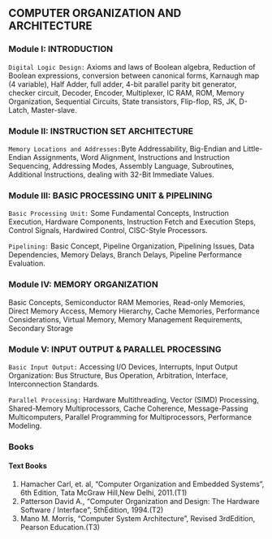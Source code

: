 ## COMPUTER ORGANIZATION AND ARCHITECTURE

### Module I: INTRODUCTION 
`Digital Logic Design:` Axioms and laws of Boolean algebra, Reduction of Boolean expressions,
conversion between canonical forms, Karnaugh map (4 variable), Half Adder, full adder, 4-bit parallel
parity bit generator, checker circuit, Decoder, Encoder, Multiplexer, IC RAM, ROM, Memory
Organization, Sequential Circuits, State transistors, Flip-flop, RS, JK, D-Latch, Master-slave.


### Module II: INSTRUCTION SET ARCHITECTURE
`Memory Locations and Addresses:`Byte Addressability, Big-Endian and Little-Endian Assignments,
Word Alignment, Instructions and Instruction Sequencing, Addressing Modes, Assembly Language,
Subroutines, Additional Instructions, dealing with 32-Bit Immediate Values.


### Module III: BASIC PROCESSING UNIT & PIPELINING 
`Basic Processing Unit:` Some Fundamental Concepts, Instruction Execution, Hardware Components,
Instruction Fetch and Execution Steps, Control Signals, Hardwired Control, CISC-Style Processors.

`Pipelining:` Basic Concept, Pipeline Organization, Pipelining Issues, Data Dependencies, Memory
Delays, Branch Delays, Pipeline Performance Evaluation.


### Module IV: MEMORY ORGANIZATION
Basic Concepts, Semiconductor RAM Memories, Read-only Memories, Direct Memory Access,
Memory Hierarchy, Cache Memories, Performance Considerations, Virtual Memory, Memory
Management Requirements, Secondary Storage 


### Module V: INPUT OUTPUT & PARALLEL PROCESSING

`Basic Input Output:` Accessing I/O Devices, Interrupts, Input Output Organization: Bus Structure, Bus
Operation, Arbitration, Interface, Interconnection Standards.

`Parallel Processing:` Hardware Multithreading, Vector (SIMD) Processing, Shared-Memory
Multiprocessors, Cache Coherence, Message-Passing Multicomputers, Parallel Programming for
Multiprocessors, Performance Modeling.


### Books

#### Text Books
1. Hamacher Carl, et. al, “Computer Organization and Embedded Systems”, 6th Edition,
 Tata McGraw Hill,New Delhi, 2011.(T1)
2. Patterson David A., “Computer Organization and Design: The Hardware Software /
 Interface”, 5thEdition, 1994.(T2)
3. Mano M. Morris, “Computer System Architecture”, Revised 3rdEdition, Pearson Education.(T3)
